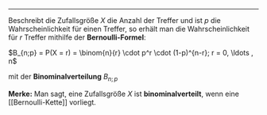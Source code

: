 ***

Beschreibt die Zufallsgröße $X$ die Anzahl der Treffer und ist $p$ die Wahrscheinlichkeit für einen Treffer, so erhält man die Wahrscheinlichkeit für $r$ Treffer mithilfe der **Bernoulli-Formel**:

$B_{n;p} = P(X = r) = \binom{n}{r} \cdot p^r \cdot (1-p)^{n-r}; r = 0, \ldots , n$

mit der **Binominalverteilung** $B_{n;p}$

**Merke:**
Man sagt, eine Zufallsgröße $X$ ist **binominalverteilt**, wenn eine [[Bernoulli-Kette]] vorliegt.